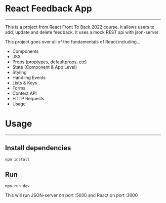 # React Feedback App
___
This is a project from React Front To Back 2022 course. It allows users to add, update and delete feedback. It uses a mock REST api with json-server.

This project goes over all of the fundamentals of React including...

- Components
- JSX
- Props (proptypes, defaultprops, etc)
- State (Component & App Level)
- Styling
- Handling Events
- Lists & Keys
- Forms
- Context API
- HTTP Requests
- Usage

# Usage
___

## Install dependencies
```
npm install
```
## Run
```
npm run dev
```
This will run JSON-server on port :5000 and React on port :3000